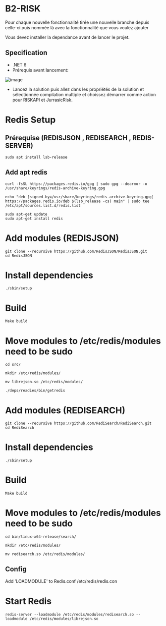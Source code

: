 # B2-RISK

Pour chaque nouvelle fonctionnalité tirée une nouvelle branche depuis celle-ci puis nommée là avec la fonctionnalité que vous voulez ajouter

Vous devez installer la dependance avant de lancer le projet.

## Specification

- .NET 6
- Prérequis avant lancement:

![image](https://user-images.githubusercontent.com/91829231/193802735-e29d8524-2eb2-48b8-ac12-8679abedfb07.png)
   
- Lancez la solution puis allez dans les propriétés de la solution et sélectionnée compilation multiple et choissez démarrer comme action pour RISKAPI et JurrasicRisk. 

# Redis Setup
## Prérequise (REDISJSON , REDISEARCH , REDIS-SERVER)
```
sudo apt install lsb-release
```
## Add apt redis
```
curl -fsSL https://packages.redis.io/gpg | sudo gpg --dearmor -o /usr/share/keyrings/redis-archive-keyring.gpg

echo "deb [signed-by=/usr/share/keyrings/redis-archive-keyring.gpg] https://packages.redis.io/deb $(lsb_release -cs) main" | sudo tee /etc/apt/sources.list.d/redis.list

sudo apt-get update
sudo apt-get install redis
```
# Add modules (REDISJSON)
```
git clone --recursive https://github.com/RedisJSON/RedisJSON.git
cd RedisJSON
```
# Install dependencies
```
./sbin/setup
```
# Build
```
Make build
```
# Move modules to /etc/redis/modules need to be sudo
```
cd src/

mkdir /etc/redis/modules/

mv librejson.so /etc/redis/modules/

./deps/readies/bin/getredis
```

# Add modules (REDISEARCH)
```
git clone --recursive https://github.com/RediSearch/RediSearch.git
cd RediSearch

```
# Install dependencies
```
./sbin/setup
```
# Build
```
Make build
```
# Move modules to /etc/redis/modules need to be sudo
```
cd bin/linux-x64-release/search/

mkdir /etc/redis/modules/

mv redisearch.so /etc/redis/modules/
```

## Config
Add 'LOADMODULE' to Redis.conf /etc/redis/redis.con
# Start Redis
```
redis-server --loadmodule /etc/redis/modules/redisearch.so --loadmodule /etc/redis/modules/librejson.so
```
